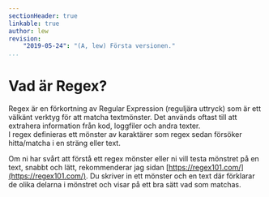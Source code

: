 ```yaml
---
sectionHeader: true
linkable: true
author: lew
revision:
    "2019-05-24": "(A, lew) Första versionen."
...
```

Vad är Regex?
=======================

Regex är en förkortning av Regular Expression (reguljära uttryck) som är ett välkänt verktyg för att matcha textmönster. Det används oftast till att extrahera information från kod, loggfiler och andra texter.  
I regex definieras ett mönster av karaktärer som regex sedan försöker hitta/matcha i en sträng eller text.

Om ni har svårt att förstå ett regex mönster eller ni vill testa mönstret på en text, snabbt och lätt, rekommenderar jag sidan [https://regex101.com/](https://regex101.com/). Du skriver in ett mönster och en text där förklarar de olika delarna i mönstret och visar på ett bra sätt vad som matchas.

<!-- Det finns olika verktyg vi kan använda för att hantera uttrycken och i den här kursen tittar vi på *sed* (Stream Editor). Du har hela tiden tillgång till manualen, `man sed`. -->
